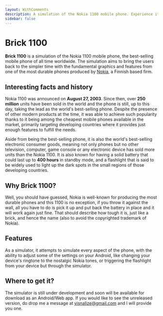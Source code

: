 ```yaml
---
layout: WithComments
description: A simulation of the Nokia 1100 mobile phone. Experience it on your smartphone/web browser
sidebar: false
---
```


# Brick 1100

<a-social />

**Brick 1100** is a simulation of the Nokia 1100 mobile phone, the best-selling mobile phone of all time worldwide. The simulation aims to bring the users back to the simpler time with the fundamental graphics and features from one of the most durable phones produced by [Nokia](https://en.wikipedia.org/wiki/Nokia), a Finnish based firm.

## Interesting facts and history

Nokia 1100 was announced on **August 27, 2003**. Since then, over **250 million** units have been sold in the world and the phone is still, up to this day, taking the lead as the world's best-selling phone. Despite the presence of other modern products at the time, it was able to achieve such popularity thanks to it being among the cheapest mobile phones available in the market, primarily targeting developing countries where it provides just enough features to fulfill the needs.

Aside from being the best-selling phone, it is also the world's best-selling electronic consumer goods, meaning not only phones but no other television, computer, game console or any electronic device has sold more units than the Nokia 1100. It is also known for having a solid battery that could last up to **400 hours** in standby mode, and a flashlight that is said to be widely used to light up the dark spots in the small regions of those developing countries.

## Why Brick 1100?

Well, you should have guessed, Nokia is well-known for producing the most durable phones and this 1100 is no exception, if you throw it against the wall, all you have to do is pick it up and put back the battery in place and it will work again just fine. That should describe how tough it is, just like a brick, and hence the name (also to avoid the copyrighted trademark of Nokia).

## Features

As a simulator, it attempts to simulate every aspect of the phone, with the ability to adjust some of the settings on your Android, like changing your device's ringtone to the nostalgic Nokia tones, or triggering the flashlight from your device but through the simulator.

## Where to get it?

The simulator is still under development and soon will be available for download as an Android/Web app. If you would like to see the unreleased version, do drop me a message at [visnalize@gmail.com](mailto:visnalize@gmail.com) and I will provide you one.
